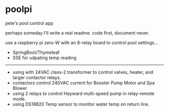 # poolpi
pete's pool control app

perhaps someday I'll write a real readme.  code first, document never.

use a raspberry pi zero-W with an 8-relay board to control pool settings...
 - SpringBoot/Thymeleaf
 - SSE for udpating temp reading
---------------------------
 - using with 24VAC class-2 transformer to control valves, heater, and larger contactor relays.
 - contactors control 240VAC current for Booster Pump Motor and Spa Blower
 - using 2 relays to control Hayward multi-speed pump in relay-remote mode.
 - using DS18B20 Temp sensor to monitor water temp on return line.
  
  
  
